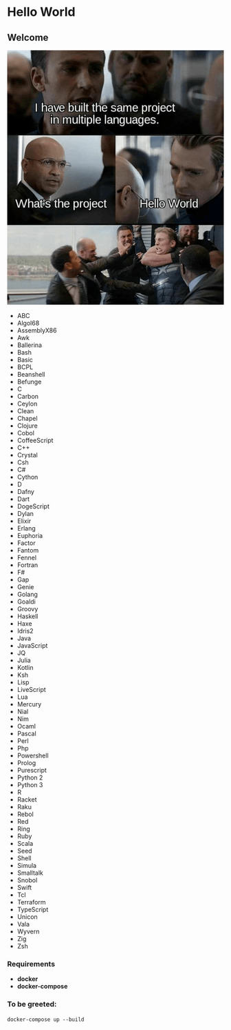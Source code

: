 # Hello World

## Welcome

![image info](./hello_world.png)

- ABC
- Algol68
- AssemblyX86
- Awk
- Ballerina
- Bash
- Basic
- BCPL
- Beanshell
- Befunge
- C
- Carbon
- Ceylon
- Clean
- Chapel
- Clojure
- Cobol
- CoffeeScript
- C++
- Crystal
- Csh
- C#
- Cython
- D
- Dafny
- Dart
- DogeScript
- Dylan
- Elixir
- Erlang
- Euphoria
- Factor
- Fantom
- Fennel
- Fortran
- F#
- Gap
- Genie
- Golang
- Goaldi
- Groovy
- Haskell
- Haxe
- Idris2
- Java
- JavaScript
- JQ
- Julia
- Kotlin
- Ksh
- Lisp
- LiveScript
- Lua
- Mercury
- Nial
- Nim
- Ocaml
- Pascal
- Perl
- Php
- Powershell
- Prolog
- Purescript
- Python 2
- Python 3
- R
- Racket
- Raku
- Rebol
- Red
- Ring
- Ruby
- Scala
- Seed
- Shell
- Simula
- Smalltalk
- Snobol
- Swift
- Tcl
- Terraform
- TypeScript
- Unicon
- Vala
- Wyvern
- Zig
- Zsh

### Requirements
- **docker**
- **docker-compose**

###  To be greeted:
```
docker-compose up --build
```
